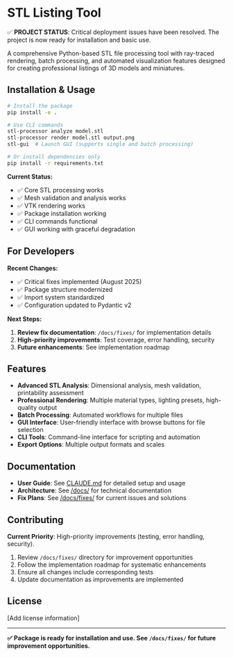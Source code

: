 # STL Listing Tool

✅ **PROJECT STATUS**: Critical deployment issues have been resolved. The project is now ready for installation and basic use.

A comprehensive Python-based STL file processing tool with ray-traced rendering, batch processing, and automated visualization features designed for creating professional listings of 3D models and miniatures.

## Installation & Usage

```bash
# Install the package
pip install -e .

# Use CLI commands
stl-processor analyze model.stl
stl-processor render model.stl output.png
stl-gui  # Launch GUI (supports single and batch processing)

# Or install dependencies only
pip install -r requirements.txt
```

**Current Status:**
- ✅ Core STL processing works
- ✅ Mesh validation and analysis works  
- ✅ VTK rendering works
- ✅ Package installation working
- ✅ CLI commands functional
- ✅ GUI working with graceful degradation

## For Developers

**Recent Changes:**
- ✅ Critical fixes implemented (August 2025)
- ✅ Package structure modernized
- ✅ Import system standardized  
- ✅ Configuration updated to Pydantic v2

**Next Steps:**
1. **Review fix documentation**: `/docs/fixes/` for implementation details
2. **High-priority improvements**: Test coverage, error handling, security
3. **Future enhancements**: See implementation roadmap

## Features

- **Advanced STL Analysis**: Dimensional analysis, mesh validation, printability assessment
- **Professional Rendering**: Multiple material types, lighting presets, high-quality output
- **Batch Processing**: Automated workflows for multiple files
- **GUI Interface**: User-friendly interface with browse buttons for file selection
- **CLI Tools**: Command-line interface for scripting and automation
- **Export Options**: Multiple output formats and scales

## Documentation

- **User Guide**: See [CLAUDE.md](CLAUDE.md) for detailed setup and usage
- **Architecture**: See [/docs/](/docs/) for technical documentation  
- **Fix Plans**: See [/docs/fixes/](/docs/fixes/) for current issues and solutions

## Contributing

**Current Priority**: High-priority improvements (testing, error handling, security).

1. Review `/docs/fixes/` directory for improvement opportunities
2. Follow the implementation roadmap for systematic enhancements
3. Ensure all changes include corresponding tests
4. Update documentation as improvements are implemented

## License

[Add license information]

---

**✅ Package is ready for installation and use. See `/docs/fixes/` for future improvement opportunities.**
